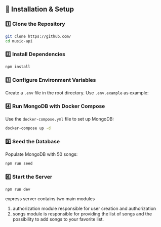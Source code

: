 ## 🚀 Installation & Setup

### **1️⃣ Clone the Repository**

```sh
git clone https://github.com/
cd music-api
```

### **2️⃣ Install Dependencies**

```sh
npm install
```

### **3️⃣ Configure Environment Variables**

Create a `.env` file in the root directory. Use `.env.example` as example:

### **4️⃣ Run MongoDB with Docker Compose**

Use the `docker-compose.yml` file to set up MongoDB:

```sh
docker-compose up -d
```

### **5️⃣ Seed the Database**

Populate MongoDB with 50 songs:

```sh
npm run seed
```

### **6️⃣ Start the Server**

```sh
npm run dev
```

express server
contains two main modules

1. authorization module responsible for user creation and authorization
2. songs module is responsible for providing the list of songs and the possibility to add songs to your favorite list.
